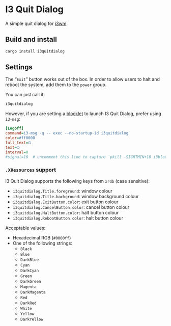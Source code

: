 [blocklet]: https://vivien.github.io/i3blocks/#_i3blocks_properties
[i3wm]: https://i3wm.org/

# I3 Quit Dialog

A simple quit dialog for [i3wm][].

## Build and install

```sh
cargo install i3quitdialog
```

## Settings

The “`Exit`” button works out of the box. In order to allow users to halt and
reboot the system, add them to the `power` group.

You can just call it:

```sh
i3quitdialog
```

However, if you are setting a [blocklet][] to launch I3 Quit Dialog, prefer
using `i3-msg`:

```ini
[Logoff]
command=i3-msg -q -- exec --no-startup-id i3quitdialog
color=#ff0000
full_text=⏻
text=⏻
interval=0
#signal=10  # uncomment this line to capture `pkill -SIGRTMIN+10 i3blocks`
```

### `.XResources` support

I3 Quit Dialog supports the following keys from `xrdb` (case sensitive):

- `i3quitdialog.Title.foreground`: window colour
- `i3quitdialog.Title.background`: window background colour
- `i3quitdialog.ExitButton.color`: exit button colour
- `i3quitdialog.CancelButton.color`: cancel button colour
- `i3quitdialog.HaltButton.color`: halt button colour
- `i3quitdialog.RebootButton.color`: halt button colour

Acceptable values:

- Hexadecimal RGB (`#0000ff`)
- One of the following strings:
    - `Black`
    - `Blue`
    - `DarkBlue`
    - `Cyan`
    - `DarkCyan`
    - `Green`
    - `DarkGreen`
    - `Magenta`
    - `DarkMagenta`
    - `Red`
    - `DarkRed`
    - `White`
    - `Yellow`
    - `DarkYellow`
